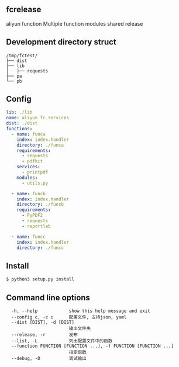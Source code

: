 ## fcrelease

aliyun function Multiple function modules shared release


## Development directory struct

```text
/tmp/fctest/
├── dist
├── lib
│   ├── requests
├── pa
└── pb

```


## Config

```yaml
lib: ./lib
name: aliyun fc services
dist: ./dist
functions:
  - name: funca
    index: index.handler
    directory: ./funca
    requirements:
      - requests
      - pdfkit
    services:
      - printpdf
    modules:
      - utils.py

  - name: funcb
    index: index.handler
    directory: ./funcb
    requirements:
      - PyPDF2
      - requests
      - reportlab

  - name: funcc
    index: index.handler
    directory: ./funcc

```

## Install

```bash
$ python3 setup.py install
```


## Command line options

```text
  -h, --help            show this help message and exit
  --config c, -c c      配置文件, 支持json, yaml
  --dist [DIST], -d [DIST]
                        输出文件夹
  --release, -r         发布
  --list, -L            列出配置文件中的函数
  --function FUNCTION [FUNCTION ...], -f FUNCTION [FUNCTION ...]
                        指定函数
  --debug, -D           调试输出

```
